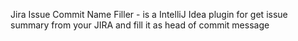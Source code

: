 Jira Issue Commit Name Filler - is a IntelliJ Idea plugin for get issue summary from your JIRA and fill it as head of commit message